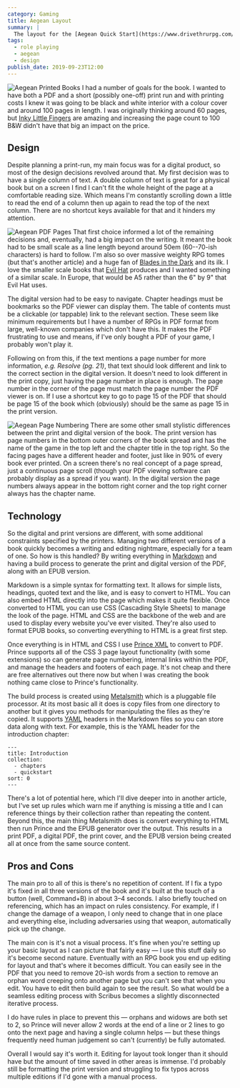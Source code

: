 ```yaml
---
category: Gaming
title: Aegean Layout
summary: |
  The layout for the [Aegean Quick Start](https://www.drivethrurpg.com/product/278997/Aegean-Quick-Start) book wasn't created using [InDesign](https://www.adobe.com/uk/products/indesign.html) or [Scribus](https://www.scribus.net/) or any standard design tools. I don't have any experience with either so I found them difficult to get started with. I do have a background in programming, web development and UX, so I made use of the skills and tools I already had.
tags: 
  - role playing
  - aegean
  - design
publish_date: 2019-09-23T12:00
---
```


![Aegean Printed Books](/img/blog/aegean-books.jpg) I had a number of goals for the book. I wanted to have both a PDF and a short (possibly one-off) print run and with printing costs I knew it was going to be black and white interior with a colour cover and around 100 pages in length. I was originally thinking around 60 pages, but [Inky Little Fingers](https://www.inkylittlefingers.co.uk/) are amazing and increasing the page count to 100 B&W didn't have that big an impact on the price.

## Design

Despite planning a print-run, my main focus was for a digital product, so most of the design decisions revolved around that. My first decision was to have a single column of text. A double column of text is great for a physical book but on a screen I find I can't fit the whole height of the page at a comfortable reading size. Which means I'm constantly scrolling down a little to read the end of a column then up again to read the top of the next column. There are no shortcut keys available for that and it hinders my attention.

![Aegean PDF Pages](/img/blog/aegean-pdf-pages.png) That first choice informed a lot of the remaining decisions and, eventually, had a big impact on the writing. It meant the book had to be small scale as a line length beyond around 50em (60--70-ish characters) is hard to follow. I'm also so over massive weighty RPG tomes (but that's another article) and a huge fan of [Blades in the Dark](https://bladesinthedark.com/) and its ilk. I love the smaller scale books that [Evil Hat](https://www.evilhat.com/home/) produces and I wanted something of a similar scale. In Europe, that would be A5 rather than the 6" by 9" that Evil Hat uses.

The digital version had to be easy to navigate. Chapter headings must be bookmarks so the PDF viewer can display them. The table of contents must be a clickable (or tappable) link to the relevant section. These seem like minimum requirements but I have a number of RPGs in PDF format from large, well-known companies which don't have this. It makes the PDF frustrating to use and means, if I've only bought a PDF of your game, I probably won't play it.

Following on from this, if the text mentions a page number for more information, *e.g. Resolve (pg. 21)*, that text should look different and link to the correct section in the digital version. It doesn't need to look different in the print copy, just having the page number in place is enough. The page number in the corner of the page must match the page number the PDF viewer is on. If I use a shortcut key to go to page 15 of the PDF that should be page 15 of the book which (obviously) should be the same as page 15 in the print version.

![Aegean Page Numbering](/img/blog/aegean-wounds.jpg) There are some other small stylistic differences between the print and digital version of the book. The print version has page numbers in the bottom outer corners of the book spread and has the name of the game in the top left and the chapter title in the top right. So the facing pages have a different header and footer, just like in 90% of every book ever printed. On a screen there's no real concept of a page spread, just a continuous page scroll (though your PDF viewing software can probably display as a spread if you want). In the digital version the page numbers always appear in the bottom right corner and the top right corner always has the chapter name.

## Technology

So the digital and print versions are different, with some additional constraints specified by the printers. Managing two different versions of a book quickly becomes a writing and editing nightmare, especially for a team of one. So how is this handled? By writing everything in [Markdown](https://www.markdownguide.org/) and having a build process to generate the print and digital version of the PDF, along with an EPUB version.

Markdown is a simple syntax for formatting text. It allows for simple lists, headings, quoted text and the like, and is easy to convert to HTML. You can also embed HTML directly into the page which makes it quite flexible. Once converted to HTML you can use CSS (Cascading Style Sheets) to manage the look of the page. HTML and CSS are the backbone of the web and are used to display every website you've ever visited. They're also used to format EPUB books, so converting everything to HTML is a great first step.

Once everything is in HTML and CSS I use [Prince XML](https://www.princexml.com) to convert to PDF. Prince supports all of the CSS 3 page layout functionality (with some extensions) so can generate page numbering, internal links within the PDF, and manage the headers and footers of each page. It's not cheap and there are free alternatives out there now but when I was creating the book nothing came close to Prince's functionality.

The build process is created using [Metalsmith](https://metalsmith.io/) which is a pluggable file processor. At its most basic all it does is copy files from one directory to another but it gives you methods for manipulating the files as they're copied. It supports [YAML](https://yaml.org/) headers in the Markdown files so you can store data along with text. For example, this is the YAML header for the introduction chapter:

```
---
title: Introduction
collection:
  - chapters
  - quickstart
sort: 0
---
```

There's a lot of potential here, which I'll dive deeper into in another article, but I've set up rules which warn me if anything is missing a title and I can reference things by their collection rather than repeating the content. Beyond this, the main thing Metalsmith does is convert everything to HTML then run Prince and the EPUB generator over the output. This results in a print PDF, a digital PDF, the print cover, and the EPUB version being created all at once from the same source content.

## Pros and Cons

The main pro to all of this is there's no repetition of content. If I fix a typo it's fixed in all three versions of the book and it's built at the touch of a button (well, Command+B) in about 3–4 seconds. I also briefly touched on referencing, which has an impact on rules consistency. For example, if I change the damage of a weapon, I only need to change that in one place and everything else, including adversaries using that weapon, automatically pick up the change.

The main con is it's not a visual process. It's fine when you're setting up your basic layout as I can picture that fairly easy — I use this stuff daily so it's become second nature. Eventually with an RPG book you end up editing for layout and that's where it becomes difficult. You can easily see in the PDF that you need to remove 20-ish words from a section to remove an orphan word creeping onto another page but you can't see that when you edit. You have to edit then build again to see the result. So what would be a seamless editing process with Scribus becomes a slightly disconnected iterative process.

I do have rules in place to prevent this — orphans and widows are both set to 2, so Prince will never allow 2 words at the end of a line or 2 lines to go onto the next page and having a single column helps — but these things frequently need human judgement so can't (currently) be fully automated.

Overall I would say it's worth it. Editing for layout took longer than it should have but the amount of time saved in other areas is immense. I'd probably still be formatting the print version and struggling to fix typos across multiple editions if I'd gone with a manual process.

